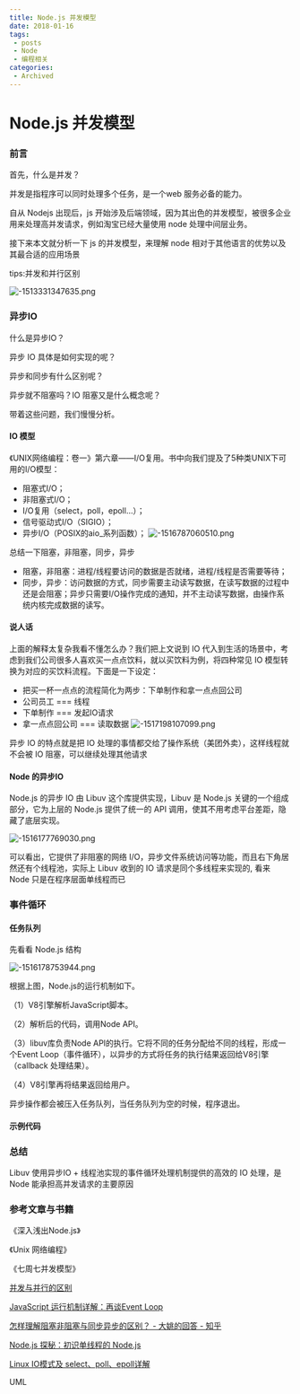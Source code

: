 ```yaml
---
title: Node.js 并发模型
date: 2018-01-16
tags:
 - posts
 - Node
 - 编程相关
categories: 
 - Archived
---
```

# Node.js 并发模型





### 前言

首先，什么是并发？

并发是指程序可以同时处理多个任务，是一个web 服务必备的能力。

自从 Nodejs 出现后，js 开始涉及后端领域，因为其出色的并发模型，被很多企业用来处理高并发请求，例如淘宝已经大量使用 node 处理中间层业务。

接下来本文就分析一下 js 的并发模型，来理解 node 相对于其他语言的优势以及其最合适的应用场景

tips:并发和并行区别

![-1513331347635.png](image/-1513331347635.png)

### 异步IO

什么是异步IO？ 

异步 IO 具体是如何实现的呢？ 

异步和同步有什么区别呢？ 

异步就不阻塞吗？IO 阻塞又是什么概念呢？ 

带着这些问题，我们慢慢分析。

#### IO 模型

《UNIX网络编程：卷一》第六章——I/O复用。书中向我们提及了5种类UNIX下可用的I/O模型：

* 阻塞式I/O；
* 非阻塞式I/O；
* I/O复用（select，poll，epoll…）；
* 信号驱动式I/O（SIGIO）；
* 异步I/O（POSIX的aio_系列函数）；
![-1516787060510.png](image/-1516787060510.png)

总结一下阻塞，非阻塞，同步，异步

* 阻塞，非阻塞：进程/线程要访问的数据是否就绪，进程/线程是否需要等待；
* 同步，异步：访问数据的方式，同步需要主动读写数据，在读写数据的过程中还是会阻塞；异步只需要I/O操作完成的通知，并不主动读写数据，由操作系统内核完成数据的读写。
#### 说人话

上面的解释太复杂我看不懂怎么办？我们把上文说到 IO 代入到生活的场景中，考虑到我们公司很多人喜欢买一点点饮料，就以买饮料为例，将四种常见 IO 模型转换为对应的买饮料流程。下面是一下设定：

* 把买一杯一点点的流程简化为两步：下单制作和拿一点点回公司
* 公司员工 === 线程
* 下单制作 === 发起IO请求
* 拿一点点回公司 === 读取数据
![-1517198107099.png](image/-1517198107099.png)

异步 IO 的特点就是把 IO 处理的事情都交给了操作系统（美团外卖），这样线程就不会被 IO 阻塞，可以继续处理其他请求

#### Node 的异步IO

Node.js 的异步 IO 由 Libuv 这个库提供实现，Libuv 是 Node.js 关键的一个组成部分，它为上层的 Node.js 提供了统一的 API 调用，使其不用考虑平台差距，隐藏了底层实现。

![-1516177769030.png](image/-1516177769030.png)

可以看出，它提供了非阻塞的网络 I/O，异步文件系统访问等功能，而且右下角居然还有个线程池，实际上 Libuv 收到的 IO 请求是同个多线程来实现的, 看来 Node 只是在程序层面单线程而已

### 事件循环

#### 任务队列

先看看 Node.js 结构

![-1516178753944.png](image/-1516178753944.png)

根据上图，Node.js的运行机制如下。

（1）V8引擎解析JavaScript脚本。

（2）解析后的代码，调用Node API。

（3）libuv库负责Node API的执行。它将不同的任务分配给不同的线程，形成一个Event Loop（事件循环），以异步的方式将任务的执行结果返回给V8引擎（callback 处理结果）。

（4）V8引擎再将结果返回给用户。

异步操作都会被压入任务队列，当任务队列为空的时候，程序退出。

#### 示例代码

### 总结

Libuv 使用异步IO + 线程池实现的事件循环处理机制提供的高效的 IO 处理，是 Node 能承担高并发请求的主要原因

### 参考文章与书籍

《深入浅出Node.js》 

《Unix 网络编程》 

《七周七并发模型》 

[并发与并行的区别](https://www.zhihu.com/question/33515481)

[JavaScript 运行机制详解：再谈Event Loop](http://www.ruanyifeng.com/blog/2014/10/event-loop.html)

[怎样理解阻塞非阻塞与同步异步的区别？ - 大姚的回答 - 知乎](https://www.zhihu.com/question/19732473/answer/26101328)

[Node.js 探秘：初识单线程的 Node.js](http://taobaofed.org/blog/2015/10/29/deep-into-node-1/)

[Linux IO模式及 select、poll、epoll详解](https://segmentfault.com/a/1190000003063859)

UML


